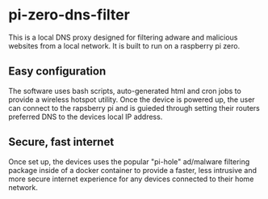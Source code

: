# pi-zero-dns-filter
This is a local DNS proxy designed for filtering adware and malicious websites from a local network. It is built to run on a raspberry pi zero.

## Easy configuration
The software uses bash scripts, auto-generated html and cron jobs to provide a wireless hotspot utility. Once the device is powered up, the user can connect to the rapsberry pi and is guieded through setting their routers preferred DNS to the devices local IP address.
## Secure, fast internet
Once set up, the devices uses the popular "pi-hole" ad/malware filtering package inside of a docker container to provide a faster, less intrusive and more secure internet experience for any devices connected to their home network.
